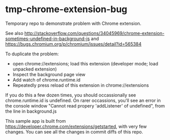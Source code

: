 # tmp-chrome-extension-bug

Temporary repo to demonstrate problem with Chrome extension.

See also http://stackoverflow.com/questions/34045969/chrome-extension-sometimes-undefined-in-background-js and https://bugs.chromium.org/p/chromium/issues/detail?id=565384

To duplicate the problem:
- open chrome://extensions; load this extension (developer mode; load unpacked extension)
- Inspect the background page view
- Add watch of chrome.runtime.id
- Repeatedly press reload of this extension in chrome://extensions

If you do this a few dozen times, you should occassionally see chrome.runtime.id is undefined.
On rarer occassions, you'll see an error in the console window "Cannot read propery 'addListener' of undefined", from the line in background.js


This sample app is built from https://developer.chrome.com/extensions/getstarted, with very few changes.
You can see all the changes in commit diffs of this repo.
